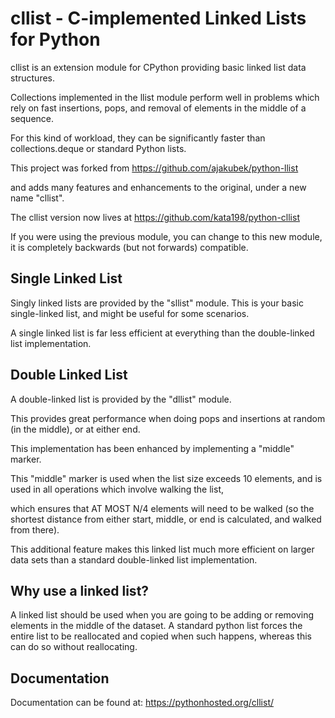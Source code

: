 cllist - C-implemented Linked Lists for Python
==============================================

cllist is an extension module for CPython providing basic linked list
data structures.

Collections implemented in the llist module perform well in problems
which rely on fast insertions, pops, and removal of elements in
the middle of a sequence.

For this kind of workload, they can be significantly faster than
collections.deque or standard Python lists.


This project was forked from https://github.com/ajakubek/python-llist

and adds many features and enhancements to the original, under a new name "cllist".

The cllist version now lives at https://github.com/kata198/python-cllist

If you were using the previous module, you can change to this new module, it is completely backwards (but not forwards) compatible.



Single Linked List
------------------

Singly linked lists are provided by the "sllist" module. This is your basic single-linked list, and might be useful for some scenarios.

A single linked list is far less efficient at everything than the double-linked list implementation.


Double Linked List
------------------

A double-linked list is provided by the "dllist" module.

This provides great performance when doing pops and insertions at random (in the middle), or at either end.

This implementation has been enhanced by implementing a "middle" marker.

This "middle" marker is used when the list size exceeds 10 elements, and is used in all operations which involve walking the list,

which ensures that AT MOST N/4 elements will need to be walked (so the shortest distance from either start, middle, or end is calculated, and walked from there).

This additional feature makes this linked list much more efficient on larger data sets than a standard double-linked list implementation.


Why use a linked list?
----------------------

A linked list should be used when you are going to be adding or removing elements in the middle of the dataset. A standard python list forces the entire list
to be reallocated and copied when such happens, whereas this can do so without reallocating.


Documentation
-------------

Documentation can be found at: https://pythonhosted.org/cllist/
